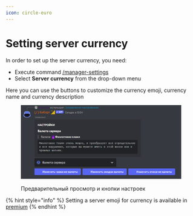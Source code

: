 ```yaml
---
icon: circle-euro
---
```


# Setting server currency

In order to set up the server currency, you need:

* Execute command [/manager-settings](../commands/admins.md)
* Select **Server currency** from the drop-down menu

Here you can use the buttons to customize the currency emoji, currency name and currency description

<figure><img src="../.gitbook/assets/изображение_2022-09-15_120907408.png" alt=""><figcaption><p>Предварительный просмотр и кнопки настроек</p></figcaption></figure>

{% hint style="info" %}
Setting a server emoji for currency is available in [premium](../premium.md)
{% endhint %}
